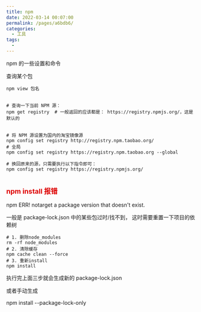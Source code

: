 ```yaml
---
title: npm
date: 2022-03-14 00:07:00
permalink: /pages/a6bdb6/
categories:
  - 工具
tags:
  -
---
```


npm 的一些设置和命令

查询某个包

```shell
npm view 包名
```

```shell

# 查询一下当前 NPM 源：
npm get registry  # 一般返回的应该都是： https://registry.npmjs.org/，这是默认的


# 将 NPM 源设置为国内的淘宝镜像源
npm config set registry http://registry.npm.taobao.org/
# 全局
npm config set registry https://registry.npm.taobao.org --global 

# 换回原来的源，只需要执行以下指令即可：
npm config set registry https://registry.npmjs.org/


```

### <font color=#dd0000 size=4>npm install 报错</font>

npm ERR! notarget a package version that doesn't exist.

一般是 package-lock.json 中的某些包过时/找不到， 这时需要重置一下项目的依赖树

```shell
# 1. 删除node_modules
rm -rf node_modules
# 2. 清除缓存
npm cache clean --force
# 3. 重新install
npm install
```

执行完上面三步就会生成新的 package-lock.json

或者手动生成

npm install --package-lock-only
